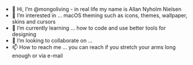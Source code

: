 - 👋 Hi, I’m @mongoliving - in real life my name is Allan Nyholm Nielsen
- 👀 I’m interested in ... macOS theming such as icons, themes, wallpaper, skins and cursors
- 🌱 I’m currently learning ... how to code and use better tools for designing
- 💞️ I’m looking to collaborate on ...
- 📫 How to reach me ... you can reach if you stretch your arms long enough or via e-mail

<!---
MUI68K/MUI68K is a ✨ special ✨ repository because its `README.md` (this file) appears on your GitHub profile.
You can click the Preview link to take a look at your changes.
--->
